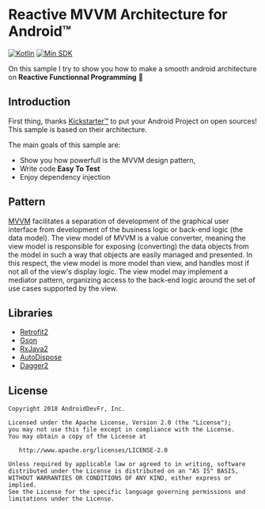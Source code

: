 # Reactive MVVM Architecture for Android™

[![Kotlin](https://img.shields.io/badge/kotlin-1.2.31-519EF8.svg)](https://kotlinlang.org/)
[![Min SDK](https://img.shields.io/badge/min%20SDK-16-lightgrey.svg)](http://developer.android.com/about/dashboards/index.html#Platform)

On this sample I try to show you how to make a smooth android architecture on **Reactive Functionnal Programming** :rocket:

## Introduction

First thing, thanks [Kickstarter™](https://github.com/kickstarter/android-oss) to put your Android Project on open sources! This sample is based on their architecture.

The main goals of this sample are:
 * Show you how powerfull is the MVVM design pattern,  
 * Write code **Easy To Test**
 * Enjoy dependency injection

## Pattern

[MVVM](https://en.wikipedia.org/wiki/Model%E2%80%93view%E2%80%93viewmodel) facilitates a separation of development of the graphical user interface from development of the business logic or back-end logic (the data model). The view model of MVVM is a value converter, meaning the view model is responsible for exposing (converting) the data objects from the model in such a way that objects are easily managed and presented. In this respect, the view model is more model than view, and handles most if not all of the view's display logic. The view model may implement a mediator pattern, organizing access to the back-end logic around the set of use cases supported by the view.

## Libraries

* [Retrofit2](http://square.github.io/retrofit/)
* [Gson](https://github.com/google/gson)
* [RxJava2](http://reactivex.io/)
* [AutoDispose](https://github.com/uber/AutoDispose)
* [Dagger2](https://google.github.io/dagger/)

License
--------

    Copyright 2018 AndroidDevFr, Inc.

    Licensed under the Apache License, Version 2.0 (the "License");
    you may not use this file except in compliance with the License.
    You may obtain a copy of the License at

       http://www.apache.org/licenses/LICENSE-2.0

    Unless required by applicable law or agreed to in writing, software
    distributed under the License is distributed on an "AS IS" BASIS,
    WITHOUT WARRANTIES OR CONDITIONS OF ANY KIND, either express or implied.
    See the License for the specific language governing permissions and
    limitations under the License.

